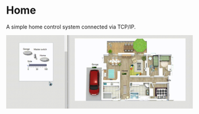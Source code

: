 # Home

A simple home control system connected via TCP/IP.

![Home control system](../../Snippets/VI/Home.gif)
